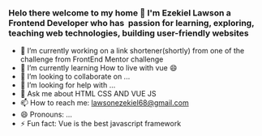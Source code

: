 ### Helo there welcome to my home 👋 I'm Ezekiel Lawson  a  Frontend Developer  who has  passion for learning, exploring, teaching web technologies, building user-friendly websites

- 🔭 I’m currently working on a link shortener(shortly) from one of the challenge from  FrontEnd Mentor challenge
- 🌱 I’m currently learning How to live with vue 😄
- 👯 I’m looking to collaborate on ...
- 🤔 I’m looking for help with ...
- 💬 Ask me about HTML CSS AND VUE JS
- 📫 How to reach me: lawsonezekiel68@gmail.com
- 😄 Pronouns: ...
- ⚡ Fun fact: Vue is the best javascript framework

<!--
**Emilsone/Emilsone**  , ✨ _special_ ✨ repository because its `README.md` (this file) appears on your GitHub profile.

Here are some ideas to get you started:


-->
